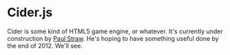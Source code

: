 # Cider.js

Cider is some kind of HTML5 game engine, or whatever. It's currently under construction by [Paul Straw](http://paulstraw.com). He's hoping to have something useful done by the end of 2012. We'll see.